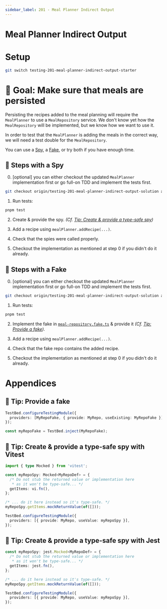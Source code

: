 ```yaml
---
sidebar_label: 201 - Meal Planner Indirect Output
---
```


# Meal Planner Indirect Output

# Setup

```sh
git switch testing-201-meal-planner-indirect-output-starter
```

# 🎯 Goal: Make sure that meals are persisted

Persisting the recipes added to the meal planning will require the `MealPlanner` to use a `MealRepository` service.
We don't know yet how the `MealRepository` will be implemented, but we know how we want to use it.

In order to test that the `MealPlanner` is adding the meals in the correct way, we will need a test double for the `MealRepository`.

You can use a [Spy](#-steps-with-a-spy), a [Fake](#-steps-with-a-fake), or try both if you have enough time.

## 📝 Steps with a Spy

0. [optional] you can either checkout the updated `MealPlanner` implementation first or go full-on TDD and implement the tests first.

```sh
git checkout origin/testing-201-meal-planner-indirect-output-solution apps/whiskmate/src/app/meal-planner/meal-planner.ts
```

1. Run tests:

```sh
pnpm test
```

2. Create & provide the spy. _(Cf. [Tip: Create & provide a type-safe spy](#-tip--create--provide-a-type-safe-spy))_

3. Add a recipe using `mealPlanner.addRecipe(...)`.

4. Check that the spies were called properly.

5. Checkout the implementation as mentioned at step 0 if you didn't do it already.

## 📝 Steps with a Fake

0. [optional] you can either checkout the updated `MealPlanner` implementation first or go full-on TDD and implement the tests first.

```sh
git checkout origin/testing-201-meal-planner-indirect-output-solution apps/whiskmate/src/app/meal-planner/meal-planner.ts
```

1. Run tests:

```sh
pnpm test
```

2. Implement the fake in [`meal-repository.fake.ts`](../apps/whiskmate/src/app/meal-planner/meal-repository.fake.ts) & provide it _(Cf. [Tip: Provide a fake](#-tip--provide-a-fake))_.

3. Add a recipe using `mealPlanner.addRecipe(...)`.

4. Check that the fake repo contains the added recipe.

5. Checkout the implementation as mentioned at step 0 if you didn't do it already.

# Appendices

## 🎁 Tip: Provide a fake

```ts
TestBed.configureTestingModule({
  providers: [MyRepoFake, { provide: MyRepo, useExisting: MyRepoFake }],
});

const myRepoFake = TestBed.inject(MyRepoFake);
```

## 🎁 Tip: Create & provide a type-safe spy with Vitest

```ts
import { type Mocked } from 'vitest';

const myRepoSpy: Mocked<MyRepoDef> = {
  /* Do not stub the returned value or implementation here
   * as it won't be type-safe... */
  getItems: vi.fn(),
};

/* ... do it here instead so it's type-safe. */
myRepoSpy.getItems.mockReturnValue(of([]));

TestBed.configureTestingModule({
  providers: [{ provide: MyRepo, useValue: myRepoSpy }],
});
```

## 🎁 Tip: Create & provide a type-safe spy with Jest

```ts
const myRepoSpy: jest.Mocked<MyRepoDef> = {
  /* Do not stub the returned value or implementation here
   * as it won't be type-safe... */
  getItems: jest.fn(),
};

/* ... do it here instead so it's type-safe. */
myRepoSpy.getItems.mockReturnValue(of([]));

TestBed.configureTestingModule({
  providers: [{ provide: MyRepo, useValue: myRepoSpy }],
});
```
